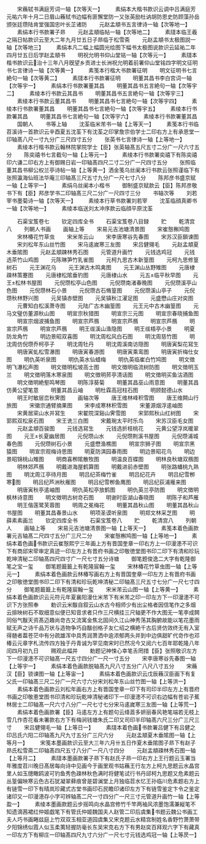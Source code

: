 <!-- { "loadSidebar": true } -->
　　宋蘓轼书满庭芳词一轴【次等天一】
　　素绢本大楷书款识云调中吕满庭芳元祐六年十月二日眉山蘓轼书边幅有匪懈堂防一又张英励杜讷胡防恩史防顾藻孙岳颁张廷瓒陆肯堂强国忠叶长芷诸防
　　元赵孟頫书五言律诗一轴【次等地一】
　　素绢本行书款署子昻
　　元赵孟頫临帖一轴【次等地二】
　　素牋本临王羲之隔日帖款识云至大二年九月廿五日子昻临于松雪斋
　　元赵孟頫书太极图説一轴【次等地三】
　　素绢本凡二幅上幅圆光绘图下幅书太极图说款识云延祐二年四月廿五日后学赵孟頫书
　　明祝允明书仰山堂铭一轴【次等元一】
　　素牋本楷书款识云治十三年八月旣望乡贡进士长洲祝允明着前署仰山堂铭四字明文征明书七言律诗一轴【次等黄一】
　　素笺本行楷大书款署征明
　　明文征明书七言絶句一轴【次等黄二】
　　素牋本行书款署征明
　　明董其昌书李白宫词一轴【次等宇一】
　　素绢本行书款署董其昌
　　明董其昌书五言絶句一轴【次等宇二】
　　素绫本行书款云其昌书
　　明董其昌书五言絶句一轴【次等宇三】
　　素绫本行书款云董其昌书
　　明董其昌书七言絶句一轴【次等宇四】
　　素绫本行书款署董其昌
　　明董其昌书七言絶句一轴【次等宇五】
　　素绫本行书款署其昌
　　明董其昌书七言絶句一轴【次等宇六】
　　素绫本行书款署董其昌
　　国朝人
　　书等上轴
　　沈荃临米芾书一轴【上等天一】
　　素笺本行书临苕溪诗一首款识云辛酉夏五沈荃下有沈荃之印掌詹宗伯学士二印右方上有承恩堂一印轴髙八尺一寸九分广三尺四寸五分
　　张英书七言律诗一轴【上等地一】
　　素绫本行楷书款云翰林院掌院学士【臣】张英轴髙五尺五寸二分广一尺六寸五分
　　陈奕禧书七言截句一轴【上等元一】
　　素绫本行书款署奕禧下有陈奕禧印六谦二印右方上有御赐日岩一印轴髙四尺二寸二分广一尺四寸五分
　　张照临董其昌书柳公权兰亭诗帖一轴【上等黄一】洒金笺乌丝阑本行书款云张照谨临下有张照瀛海仙班法华庵三印轴髙三尺五寸九分广一尺七寸八分
　　陈邦彦书盛京赋一轴【上等宇一】
　　素绢乌丝阑本小楷书
　　御制盛京赋款云【臣】陈邦彦敬书下有【臣】邦彦学书二印轴髙三尺二分广一尺四寸三分
　　书轴次等
　　刘若宰书墨菊诗一轴【次等天一】
　　素绫本行草书款署刘若宰
　　沈荃临顔真卿书一轴【次等地一】
　　素绫本临送刘太冲序款云临顔平原沈荃












　　石渠宝笈卷七
　　钦定四库全书
　　石渠宝笈卷八目録
　　贮
　　乾清宫八
　　列朝人书画
　　画轴上等
　　宋易元吉池塘清景图
　　宋崔慤槲鸠图
　　宋林椿花竹草虫
　　宋米芾云山
　　宋李唐寒谷先春图
　　宋苏汉臣鎻谏图
　　宋刘松年东山丝竹图
　　宋马逺嵗寒三友图
　　宋吕健翎毛
　　元赵孟頫夏木垂隂图
　　元赵孟頫踈林秀石图
　　元管道升画竹
　　元钱选鸡冠
　　元钱选茶竹山鸡图
　　元陈琳笋竹乳雀图
　　元柯九思古木新篁图
　　元柯九思修篁树石
　　元王渊花乌
　　元王渊古木鸣禽图
　　元王渊山丛野雉图
　　元唐棣疎林策蹇图
　　元唐棣松隂垂钓图
　　元唐棣山水
　　元五临平秋早图
　　元王松林书屋图
　　元倪瓒松亭山色图
　　元倪瓒南渚春晚图
　　元倪瓒溪亭山色图
　　元倪瓒林石小景
　　元倪瓒古石脩篁图
　　元倪瓒溪山亭子
　　元倪瓒秋林野兴图
　　元吴镇赤壁图
　　元吴镇秋江濯足图
　　元盛懋山庄对奕图
　　元曹知白松溪萧寺图
　　元陆广古木幽篁图
　　元王元中古木幽篁图
　　元马文璧仿董源秋山图
　　明宣宗秋猎图
　　明宣宗三元图
　　明宣宗春晓捕鱼图
　　明宣宗烟波捕鱼图
　　明宣宗芦鴈
　　明宣宗芦鴈
　　明宣宗芦鴈
　　明宣宗芦鴈
　　明宣宗芦鴈
　　明王绂溪山渔隐图
　　明王绂梧亭小景
　　明夏防龙角竹
　　明边景昭双喜图
　　明沈周松风白石图
　　明沈周慈竹图
　　明沈周仿倪瓒乔柯亭子
　　明沈周牡丹
　　明沈周溪南访隠图
　　明唐寅梨花冩生
　　明唐寅虬松雪瀑图
　　明唐寅春游图
　　明唐寅乘鸾图
　　明唐寅折梅仕女图
　　明仇英听泉图
　　明仇英水仙蜡梅
　　明仇英临崔白竹鸠图
　　明文徴明飞瀑松声图
　　明文徴明松坡高士图
　　明文徴明临流树防图
　　明文徴明玉兰
　　明文徴明落木寒泉图
　　明文徴明茒亭清话图
　　明文徴明买鱼沽酒图
　　明文徴明絶壑鸣琴图
　　明陈淳葵菊
　　明董其昌巫山雨意图
　　明董其昌仿黄公望笔意
　　明董其昌云岫
　　明杜霖高冠柱石图
　　明顾懿德山水
　　明王时敏层峦秋霁图
　　画轴次等
　　唐王维林峰积雪图
　　唐王维闗山行旅图
　　宋徽宗通臂摘果图
　　宋李成寒林积雪图
　　宋董源烟浮逺岫图
　　宋黄居寀山水并冩生
　　宋翟院深谿山霁雪图
　　宋郭熙秋山红树图
　　宋郭熙双松泉石图
　　宋王诜三白图
　　宋戴琬太平时乐鸟
　　宋苏汉臣毛女图
　　元赵孟頫百骏图
　　元钱选冩生
　　元钱选折枝桃花
　　元黄公望浮岚暖翠图
　　元王长夏幽居图
　　元倪瓒山水
　　元倪瓒荆溪书屋图
　　元倪瓒浦城春色图
　　元倪瓒树石小景
　　元盛懋渔樵图
　　明宣宗狮子图
　　明宣宗黑猿图
　　明宣宗观梅诗思图
　　明夏防淇园春雨图
　　明边景昭花鸟
　　明边景昭锦桃山雉图
　　明商喜栁隂散牧图
　　明温良百蝶图
　　明林良秋塘双鴈图
　　明林郊芦鴈
　　明戴进海屋鹤算图
　　明戴进前赤壁图
　　明张路蟠桃九熟图
　　明沈周江亭待月图
　　明吕纪茶梅竹雀
　　明吕纪花卉
　　明吕纪雪栁寒图
　　明吕纪芦洲秋雁图
　　明吕纪雪栁鱼鹰图
　　明吕纪荻浦雁来图
　　明唐寅秋亭逺岫图
　　明仇英松亭放鹤图
　　明仇英兰亭防图
　　明文徴明枫林诗意图
　　明文徴明古树竒石图
　　明谢时臣湖山春晓图
　　明陈子和芦雁
　　明王偕莲鹭芙蓉图
　　明周之冕梅花
　　明董其昌秋山图
　　明董其昌秋山书屋图
　　明董其昌春景山水
　　明项圣谟听泉图
　　明郑文林采芝图
　　明薛素素画兰
　　钦定四库全书
　　石渠宝笈卷八
　　贮
　　乾清宫八
　　列朝人
　　画轴上等
　　宋易元吉池塘清景图一轴【上等天一】
　　素笺本着色画款署元吉轴髙二尺四寸五分广三尺二分
　　宋崔慤槲鸠图一轴【上等地一】
　　素绢本着色画书款识云崔慤熙宁三年画上方有晋国奎章一印右方上一印漫漶不可识下有商邱宋荦审定真迹一印左方上有晋府书画之印敬徳堂图书印二印下有清和珍玩乾坤清秘二印轴髙四尺四寸广一尺七寸五分诗塘
　　御笔题俊逸二大字有乾隆御笔之宝一玺
　　御笔题籖籖上有乾隆宸翰一玺
　　宋林椿花竹草虫图一轴【上等元一】
　　素绢本着色画款云林椿写画右方上有晋国奎章一印左方上有晋府书画之印敬徳堂图书印二印下有清和珍玩乾坤清秘二印轴髙三尺五寸七分广一尺七寸四分
　　御笔题籖籖上有乾隆宸翰一玺
　　宋米芾云山图一轴【上等黄一】
　　素绢本着色画款识云元符元年夏襄阳漫仕米芾下有米芾之印一印左方下一印漫漶不可识下方张照奉
　　勅识云米黻自叙云山水古今相师少有出尘格者因信笔作之多烟云揜映树石不取细意似便已知音求者只作三尺横挂三尺轴更不作大图无一笔李成闗同俗气黻天资髙迈趣尚竒古又流寓金焦北固间久江山神秀荡其胸腑故能以笔花墨雨赋无声之诗千品万状与造物争巧自黻创格子友仁绍之横絶千古后贤仿效终无有入室得髄者葢苍茫中有分疏雄浑中具秀润萧洒中逾浓郁两头并到中边俱甜旷代竒作也邓椿云元章字札流传四方独于丹青诚为罕见南宋时已然况今又阅六七百年耶乾隆八年闰四月初九日
　　赐观此幅并
　　勅题记神悚心幸笔舌罔措【臣】张照敬识左方下一印漫漶不可识轴髙一尺五寸四分广一尺一寸五分
　　宋李唐寒谷先春图一轴【上等宇一】
　　素绢本着色画款脱轴髙九尺八寸五分广八尺八寸五分
　　宋蘓汉【臣】锁谏图一轴【上等宙一】
　　素绢本着色画款识云戊辰蘓汉臣画下有复父氏一印轴髙三尺二分广一尺六寸六分宋刘松年东山丝竹图一轴【上等洪一】
　　素绢本着色画款云刘松年画右方上有晋国奎章一印下有司印半印左方上有晋府书画之印敬悳堂图书印清和珍玩乾坤清秘诸印下一印漫漶不可识右边幅有苍岩子蕉林居士二印轴髙一尺六寸八分广一尺七寸七分宋马逺嵗寒三友图一轴【上等荒一】
　　素绢本着色画款署【臣】马逺左方上有题句云绛蕋多妍丽春风艳笔端若无枝上雪几作杏花看未署款右方下有梅涧钱塘朱氏二印又司印半印轴髙六尺三分广三尺三寸
　　宋吕健翎毛一轴【上等日一】
　　素牋本着色画书款署吕健下有吕健之印吕氏六阳二印轴髙九尺九寸五分广三尺六分
　　元赵孟頫夏木垂隂图一轴【上等月一】
　　宋笺本墨画款识云至大三年六月卄五日作夏木垂隂图子昻下有赵子昻氏松雪斋二印轴髙四尺五寸八分广一尺八寸四分
　　元赵孟頫疎林秀石图一轴【上等月二】
　　素牋本墨画款署子昻下有赵氏子昻一印右方上王行题云玉署当年雅度苕川晚日髙居每向诗中见画今于画里观书姑蘓王行左方上柯九思题云水晶宫里人如玉牕瞰鸥波可钓鱼秀色疎林秋色满时将健笔试行书丹邱柯九思题又危素题云丛篁偏映寒云色古石犹凝翠藓痕曾是碧澜堂上月独临苕水忆王孙临川危素题右方上有链雪一印下有晴岚珍藏式古堂书画印石民瞻印诸印左方下有链雪鉴定卞令之鉴定诸印又一印漫漶存小字可辨轴髙二尺一寸四分广一尺三寸元管道升画竹一轴【上等盈一】
　　素绫本墨画款题云步摇鸣向水晶宫修竹千竿两袖风浓墨饱濡兼縦笔不知遗滴茜裙红仲姬戯笔下有管氏仲姬魏国夫人赵管二印后虞集书题云魏公书画工夫人巧书画睠兹庭上竹双双玉相亚道园虞集又宋克题云水精宫制姓名香野竹萧萧带夕阳锦绣似霞人似玉柔荑轻握防毫长东吴宋克右方下有男赵奕百拜观六字下有藏真一印左方下有柳庄一印轴髙四尺九寸六分广一尺七寸元钱选鸡冠一轴【上等昃一】
